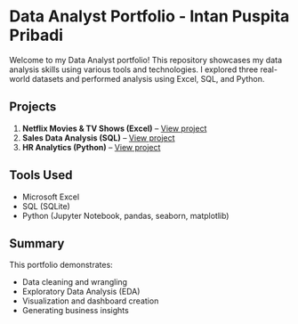 # Data Analyst Portfolio - Intan Puspita Pribadi

Welcome to my Data Analyst portfolio! This repository showcases my data analysis skills using various tools and technologies. I explored three real-world datasets and performed analysis using Excel, SQL, and Python.

## Projects

1. **Netflix Movies & TV Shows (Excel)** – [View project](./excel-analysis/)
2. **Sales Data Analysis (SQL)** – [View project](./sql-analysis/)
3. **HR Analytics (Python)** – [View project](./data-analyst-portfolio/python-analysis)


## Tools Used

- Microsoft Excel
- SQL (SQLite)
- Python (Jupyter Notebook, pandas, seaborn, matplotlib)

## Summary

This portfolio demonstrates:
- Data cleaning and wrangling
- Exploratory Data Analysis (EDA)
- Visualization and dashboard creation
- Generating business insights
